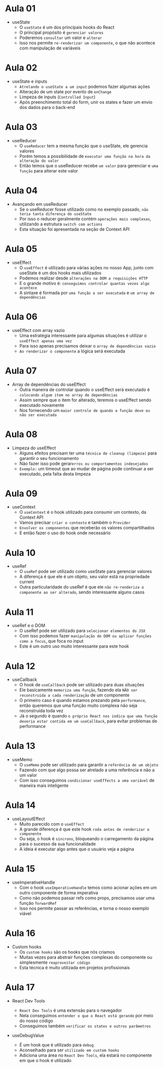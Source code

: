 # Aula 01

- useState
  - O `useState` é um dos principais hooks do React
  - O principal propósito é `gerenciar valores`
  - Poderemos `consultar` um valor e `alterar`
  - Isso nos permite `re-renderizar um componente`, o que não acontece com manipulação de variáveis

# Aula 02

- useState e inputs
  - `Atrelando o useState a um input` podemos fazer algumas ações
  - Alteração de um state por evento de `onChange`
  - Limpeza de inputs (`Controlled Input`)
  - Após preenchimento total do form, unir os states e fazer um envio dos dados para o back-end

# Aula 03

- useReducer
  - O `useReducer` tem a mesma função que o useState, ele gerencia valores
  - Porém temos a possibilidade de `executar uma função na hora da alteração do valor`
  - Então temos que o useReducer recebe `um valor` para gerenciar e `uma função` para alterar este valor

# Aula 04

- Avançando em useReducer
  - Se o useReducer fosse utilizado como no exemplo passado, `não teria tanta diferença do useState`
  - Por isso o reducer geralmente contém `operações mais complexas`, utilizando a estrutura `switch com actions`
  - Esta situação foi apresentada na seção de Context API

# Aula 05

- useEffect
  - O `useEffect` é utilizado para várias ações no nosso App, junto com useState é um dos hooks mais utilizados
  - Podemos realizar desde `alterações na DOM a requisições HTTP`
  - E o grande motivo é: `conseguimos controlar quantas vezes algo acontece`
  - A sintaxe é formada por `uma função a ser executada` e `um array de dependências`

# Aula 06

- useEffect com array vazio
  - Uma estratégia interessante para algumas situações é utilizar o `useEffect apenas uma vez`
  - Para isso apenas precisamos deixar o `array de dependências vazio`
  - `Ao renderizar o componente` a lógica será executada

# Aula 07

- Array de dependências do useEffect
  - Outra maneira de controlar quando o useEffect será executado é `colocando algum item no array de dependências`
  - Assim sempre que o item for alterado, teremos o useEffect sendo executado novamente
  - Nos fornecendo um `maior controle de quando a função deve ou não ser executada`

# Aula 08

- Limpeza do useEffect
  - Alguns efeitos precisam ter uma `técnica de cleanup (limpeza)` para garantir o seu funcionamento
  - Não fazer isso pode gerar`erros ou comportamentos indesejados`
  - `Exemplo:` um timeout que ao mudar de página pode continuar a ser executado, pela falta desta limpeza

# Aula 09

- useContext
  - O `useContext` é o hook utilizado para consumir um contexto, da Context API
  - Vamos precisar `criar o contexto` e também o `Provider`
  - `Envolver os componentes` que receberão os valores compartilhados
  - E então fazer o uso do hook onde necessário

# Aula 10

- useRef
  - O `useRef` pode ser utilizado como useState para gerenciar valores
  - A diferença é que ele é um objeto, seu valor está na propriedade current
  - Outra particularidade do useRef é que ele `não re-renderiza o componente ao ser alterado`, sendo interessante alguns casos

# Aula 11

- useRef e o DOM
  - O useRef pode ser utilizado para `selecionar elementos do JSX`
  - Com isso podemos fazer `manipulação de DOM ou aplicar funções como a focus`, que foca no input
  - Este é um outro uso muito interessante para este hook

# Aula 12

- useCallback
  - O hook de `useCallback` pode ser utilizado para duas situações
  - Ele basicamente `memoriza uma função`, fazendo ela `NÃO ser reconstruída a cada renderização` de um componente
  - O primeiro caso é quando estamos prezando pela `performance`, então queremos que uma função muito complexa não seja reconstruída toda vez
  - Já o segundo é quando `o próprio React nos indica que uma função deveria estar contida em um useCallback`, para evitar problemas de performance

# Aula 13

- useMemo
  - O `useMemo` pode ser utilizado para garantir a `referência de um objeto`
  - Fazendo com que algo possa ser atrelado a uma referência e não a um valor
  - Com isso conseguimos `condicionar useEffects a uma variável` de maneira mais inteligente

# Aula 14

- useLayoutEffect
  - Muito parecido com o `useEffect`
  - A grande diferença é que este hook `roda antes de renderizar o componente`
  - Ou seja, o hook é `síncrono`, bloqueando o carregamento da página para o sucesso da sua funcionalidade
  - A ideia é executar algo antes que o usuário veja a página

# Aula 15

- useImperativeHandle
  - Com o hook `useImperativeHandle` temos como acionar ações em um outro componente de forma imperativa
  - Como não podemos passar refs como props, precisamos usar uma função `forwardRef`
  - Isso nos permite passar as referências, e torna o nosso exemplo viável

# Aula 16

- Custom hooks
  - Os `custom hooks` são os hooks que nós criamos
  - Muitas vezes para abstrair funções complexas do componente ou simplesmente `reaproveitar código`
  - Esta técnica é muito utilizada em projetos profissionais

# Aula 17

- React Dev Tools
  - `React Dev Tools` é uma extensão para o navegador
  - Nela conseguimos `entender o que o React está gerando` por meio do nosso código
  - Conseguimos também `verificar os states e outros parâmetros`

- useDebugValue
  - É um hook que é utilizado para `debug`
  - Aconselhado para ser `utilizado em custom hooks`
  - Adiciona uma área no `React Dev Tools`, ela estará no componente em que o hook é utilizado

